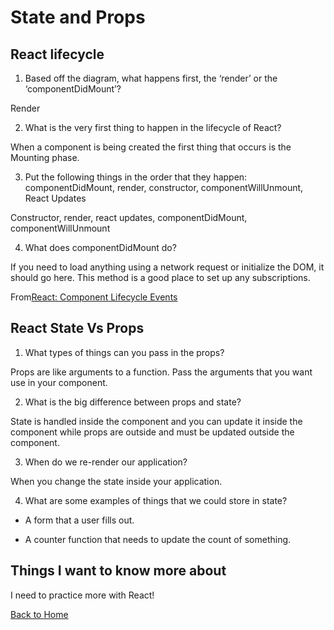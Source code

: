 # State and Props

## React lifecycle

1. Based off the diagram, what happens first, the ‘render’ or the ‘componentDidMount’?

Render

2. What is the very first thing to happen in the lifecycle of React?

When a component is being created the first thing that occurs is the Mounting phase.

3. Put the following things in the order that they happen: componentDidMount, render, constructor, componentWillUnmount, React Updates

Constructor, render, react updates, componentDidMount, componentWillUnmount

4. What does componentDidMount do?

 If you need to load anything using a network request or initialize the DOM, it should go here. This method is a good place to set up any subscriptions.

From[React: Component Lifecycle Events](https://medium.com/@joshuablankenshipnola/react-component-lifecycle-events-cb77e670a093)

## React State Vs Props

1. What types of things can you pass in the props?

Props are like arguments to a function. Pass the arguments that you want use in your component.

2. What is the big difference between props and state?

State is handled inside the component and you can update it inside the component while props are outside and must be updated outside the component.

3. When do we re-render our application?

When you change the state inside your application.

4. What are some examples of things that we could store in state?

- A form that a user fills out.

- A counter function that needs to update the count of something.

## Things I want to know more about

I need to practice more with React!

[Back to Home](../README.md)

